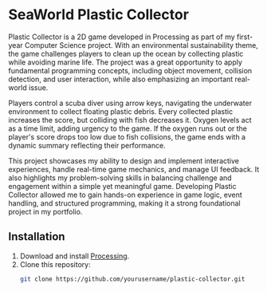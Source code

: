# SeaWorld Plastic Collector
Plastic Collector is a 2D game developed in Processing as part of my first-year Computer Science project. With an environmental sustainability theme, the game challenges players to clean up the ocean by collecting plastic while avoiding marine life. The project was a great opportunity to apply fundamental programming concepts, including object movement, collision detection, and user interaction, while also emphasizing an important real-world issue.

Players control a scuba diver using arrow keys, navigating the underwater environment to collect floating plastic debris. Every collected plastic increases the score, but colliding with fish decreases it. Oxygen levels act as a time limit, adding urgency to the game. If the oxygen runs out or the player's score drops too low due to fish collisions, the game ends with a dynamic summary reflecting their performance.

This project showcases my ability to design and implement interactive experiences, handle real-time game mechanics, and manage UI feedback. It also highlights my problem-solving skills in balancing challenge and engagement within a simple yet meaningful game. Developing Plastic Collector allowed me to gain hands-on experience in game logic, event handling, and structured programming, making it a strong foundational project in my portfolio.
## Installation
1. Download and install [Processing](https://processing.org/).
2. Clone this repository:
   ```bash
   git clone https://github.com/yourusername/plastic-collector.git
